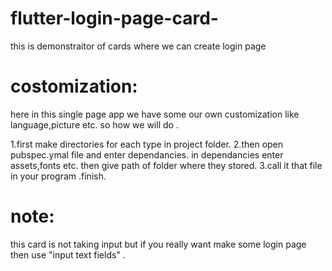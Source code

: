 # flutter-login-page-card-
this is demonstraitor of cards where we can create login page 

# costomization:
here in this single page app we have some our own customization like 
language,picture etc. so how we will do .

1.first make directories for each type in project folder.
2.then open pubspec.ymal file and enter dependancies.
  in dependancies enter assets,fonts etc.
  then give path of folder where they stored.
3.call it that file in your program .finish.

# note:
this card is not taking input but if you really want make some login page then use "input text fields" .
